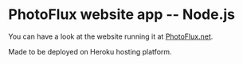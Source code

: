 PhotoFlux website app -- Node.js
================================

You can have a look at the website running it at [PhotoFlux.net](http://www.photoflux.net).

Made to be deployed on Heroku hosting platform.